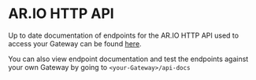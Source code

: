 ---
---

# AR.IO HTTP API

Up to date documentation of  endpoints for the AR.IO HTTP API used to access your Gateway can be found [here](https://ar-io.dev/api-docs/).

You can also view endpoint documentation and test the endpoints against your own Gateway by going to `<your-Gateway>/api-docs`